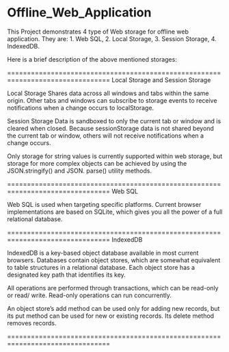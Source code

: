 # Offline_Web_Application

This Project demonstrates 4 type of Web storage for offline web application.
They are:  1. Web SQL,
	2. Local Storage,
	3. Session Storage,
	4. IndexedDB. 

Here is a brief description of the above mentioned storages:

================================================================================
		Local Storage and Session Storage

Local Storage Shares data across all windows and tabs within the same origin. 
Other tabs and windows can subscribe to storage events to receive notifications 
when a change occurs to localStorage.


Session Storage Data is sandboxed to only the current tab or window and is
cleared when closed. Because sessionStorage data is not shared beyond the current 
tab or window, others will not receive notifications when a change occurs.

Only storage for string values is currently supported within web storage, but storage
for more complex objects can be achieved by using the JSON.stringify() and JSON.
parse() utility methods.


================================================================================
			Web SQL

Web SQL is used when targeting specific platforms. Current browser implementations are 
based on SQLite, which gives you all the power of a full relational database.

================================================================================
				IndexedDB

IndexedDB is a key-based object database available in most current browsers. Databases 
contain object stores, which are somewhat equivalent to table structures in a relational database.
Each object store has a designated key path that identifies its key.

All operations are performed through transactions, which can be read-only or read/ write. 
Read-only operations can run concurrently.

An object store’s add method can be used only for adding new records, but its put
method can be used for new or existing records. Its delete method removes records.


================================================================================
